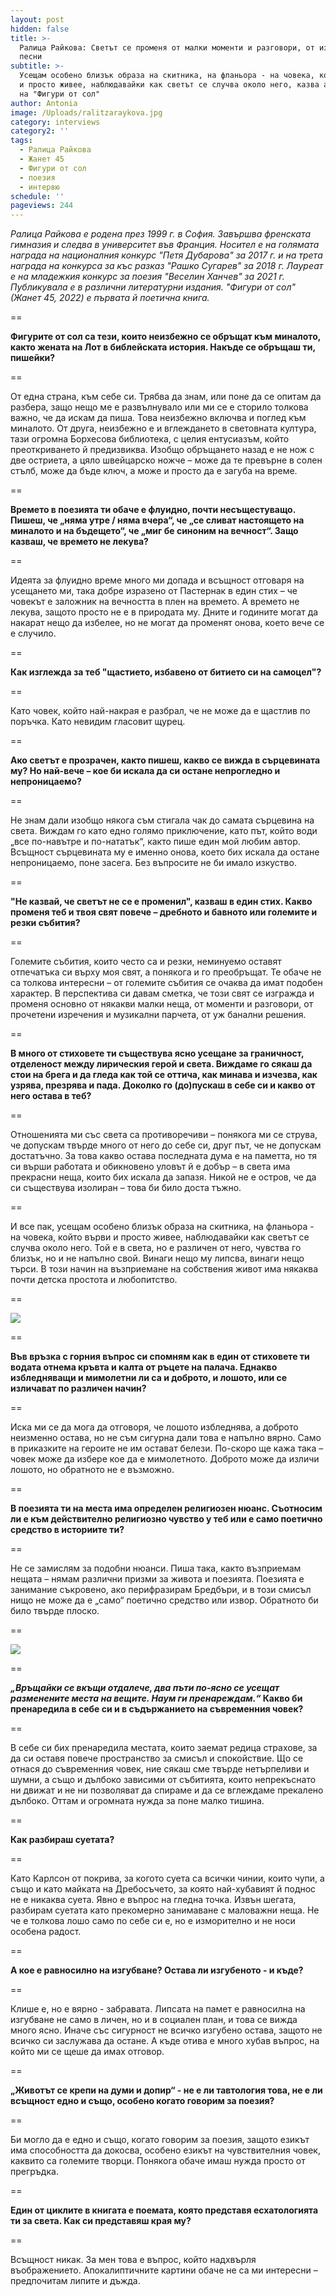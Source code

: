 ```yaml
---
layout: post
hidden: false
title: >-
  Ралица Райкова: Светът се променя от малки моменти и разговори, от изречения и
  песни
subtitle: >-
  Усещам особено близък образа на скитника, на фланьора - на човека, който върви
  и просто живее, наблюдавайки как светът се случва около него, казва авторката
  на "Фигури от сол"
author: Antonia
image: /Uploads/ralitzaraykova.jpg
category: interviews
category2: ''
tags:
  - Ралица Райкова
  - Жанет 45
  - Фигури от сол
  - поезия
  - интервю
schedule: ''
pageviews: 244
---
```

*Ралица Райкова е родена през 1999 г. в София. Завършва френската гимназия и следва в университет във Франция. Носител е на голямата награда на националния конкурс "Петя Дубарова" за 2017 г. и на трета награда на конкурса за къс разказ "Рашко Сугарев" за 2018 г. Лауреат е на младежкия конкурс за поезия "Веселин Ханчев" за 2021 г. Публикувала е в различни литературни издания. "Фигури от сол" (Жанет 45, 2022) е първата й поетична книга.*

\==

**Фигурите от сол са тези, които неизбежно се обръщат към миналото, както жената на Лот в библейската история. Накъде се обръщаш ти, пишейки?**

\==

От една страна, към себе си. Трябва да знам, или поне да се опитам да разбера, защо нещо ме е развълнувало или ми се е сторило толкова важно, че да искам да пиша. Това неизбежно включва и поглед към миналото. От друга, неизбежно е и вглеждането в световната култура, тази огромна Борхесова библиотека, с целия ентусиазъм, който преоткриването й предизвиква. Изобщо обръщането назад е не нож с две остриета, а цяло швейцарско ножче – може да те превърне в солен стълб, може да бъде ключ, а може и просто да е загуба на време. 

\==

**Времето в поезията ти обаче е флуидно, почти несъщестуващо. Пишеш, че „няма утре / няма вчера“, че „се сливат настоящето на миналото и на бъдещето“, че „миг бе синоним на вечност“. Защо казваш, че времето не лекува?**

\==

Идеята за флуидно време много ми допада и всъщност отговаря на усещането ми, така добре изразено от Пастернак в един стих – че човекът е заложник на вечността в плен на времето. А времето не лекува, защото просто не е в природата му. Дните и годините могат да накарат нещо да избелее, но не могат да променят онова, което вече се е случило.

\==

**Как изглежда за теб "щастието, избавено от битието си на самоцел"?**

\==

Като човек, който най-накрая е разбрал, че не може да е щастлив по поръчка. Като невидим гласовит щурец. 

\==

**Ако светът е прозрачен, както пишеш, какво се вижда в сърцевината му? Но най-вече – кое би искала да си остане непрогледно и непроницаемо?**

\==

Не знам дали изобщо някога съм стигала чак до самата сърцевина на света. Виждам го като едно голямо приключение, като път, който води „все по-навътре и по-нататък“, както пише един мой любим автор.  Всъщност сърцевината му е именно онова, което бих искала да остане непроницаемо, поне засега. Без въпросите не би имало изкуство.  

\==

**"Не казвай, че светът не се е променил", казваш в един стих. Какво променя теб и твоя свят повече – дребното и бавното или големите и резки събития?**

\==

Големите събития, които често са и резки, неминуемо оставят отпечатъка си върху моя свят, а понякога и го преобръщат. Те обаче не са толкова интересни – от големите събития се очаква да имат подобен характер. В перспектива си давам сметка, че този свят се изгражда и променя основно от някакви малки неща, от моменти и разговори, от прочетени изречения и музикални парчета, от уж банални решения. 

\==

**В много от стиховете ти съществува ясно усещане за граничност, отделеност между лирическия герой и света. Виждаме го сякаш да стои на брега и да гледа как той се оттича, как минава и изчезва, как узрява, презрява и пада. Доколко го (до)пускаш в себе си и какво от него остава в теб?**

\==

Отношенията ми със света са противоречиви – понякога ми се струва, че допускам твърде много от него до себе си, друг път, че не допускам достатъчно. За това какво остава последната дума е на паметта, но тя си върши работата и обикновено уловът й е добър – в света има прекрасни неща, които бих искала да запазя. Никой не е остров, че да си съществува изолиран – това би било доста тъжно.

\==

И все пак, усещам особено близък образа на скитника, на фланьора - на човека, който върви и просто живее, наблюдавайки как светът се случва около него. Той е в света, но е различен от него, чувства го близък, но и не напълно свой. Винаги нещо му липсва, винаги нещо търси. В този начин на възприемане на собствения живот има някаква почти детска простота и любопитство. 

\==

![](/Uploads/figuriotsol.jpg)

\==

**Във връзка с горния въпрос си спомням как в един от стиховете ти водата отнема кръвта и калта от ръцете на палача. Еднакво избледняващи и мимолетни ли са и доброто, и лошото, или се изличават по различен начин?**

\==

Иска ми се да мога да отговоря, че лошото избледнява, а доброто неизменно остава, но не съм сигурна дали това е напълно вярно. Само в приказките на героите не им остават белези. По-скоро ще кажа така – човек може да избере кое да е мимолетното. Доброто може да изличи лошото, но обратното не е възможно. 

\==

**В поезията ти на места има определен религиозен нюанс. Съотносим ли е към действително религиозно чувство у теб или е само поетично средство в историите ти?**

\==

Не се замислям за подобни нюанси. Пиша така, както възприемам нещата – нямам различни призми за живота и поезията. Поезията е занимание съкровено, ако перифразирам Бредбъри, и в този смисъл нищо не може да е „само“ поетично средство или извор. Обратното би било твърде плоско.   

\==

![](/Uploads/055892700792841612.jpg)

\==

***„Връщайки се вкъщи отдалече,
два пъти по-ясно се усещат
разменените места на вещите.
Наум ги пренареждам.“*
Какво би пренаредила в себе си и в съдържанието на съвременния човек?** 

\==

В себе си бих пренаредила местата, които заемат редица страхове, за да си оставя повече пространство за смисъл и спокойствие. Що се отнася до съвременния човек, ние сякаш сме твърде нетърпеливи и шумни, а също и дълбоко зависими от събитията, които непрекъснато ни движат и не ни позволяват да спираме и да се вглеждаме прекалено дълбоко. Оттам и огромната нужда за поне малко тишина.

\==

**Как разбираш суетата?**

\==

Като Карлсон от покрива, за когото суета са всички чинии, които чупи, а също и като майката на Дребосъчето, за която най-хубавият й поднос не е никаква суета. Явно е въпрос на гледна точка.
Извън шегата, разбирам суетата като прекомерно занимаване с маловажни неща. Не че е толкова лошо само по себе си е, но е изморително и не носи особена радост.  

\==

**А кое е равносилно на изгубване? Остава ли  изгубеното - и къде?** 

\==

Клише е, но е вярно - забравата. Липсата на памет е равносилна на изгубване не само в личен, но и в социален план, и това се вижда много ясно. Иначе със сигурност не всичко изгубено остава, защото не всичко си заслужава да остане. А къде отива е много хубав въпрос, на който ми се щеше да имах отговор.  

\==

**„Животът се крепи на думи и допир“ - не е ли тавтология това, не е ли всъщност едно и също, особено когато говорим за поезия?**

\==

Би могло да е едно и също, когато говорим за поезия, защото езикът има способността да докосва, особено езикът на чувствителния човек, каквито са големите творци. Понякога обаче имаш нужда просто от прегръдка. 

\==

**Един от циклите в книгата е поемата, която представя есхатологията ти за света. Как си представяш края му?**

\==

Всъщност никак. За мен това е въпрос, който надхвърля въображението. Апокалиптичните картини обаче не са ми интересни – предпочитам липите и дъжда.
